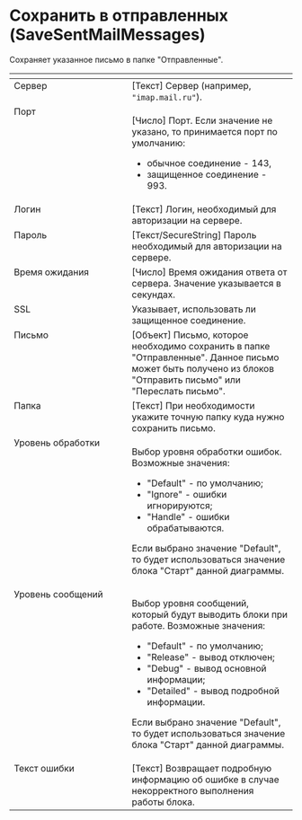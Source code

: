 # Сохранить в отправленных (SaveSentMailMessages)

Сохраняет указанное письмо в папке "Отправленные".

<table data-header-hidden><thead><tr><th width="234" valign="top"></th><th width="322" valign="top"></th></tr></thead><tbody><tr><td valign="top">Сервер</td><td valign="top">[Текст] Сервер (например, <code>"imap.mail.ru"</code>).</td></tr><tr><td valign="top">Порт</td><td valign="top"><p>[Число] Порт. Если значение не указано, то принимается порт по умолчанию: </p><ul><li>обычное соединение - 143, </li><li>защищенное соединение - 993.</li></ul></td></tr><tr><td valign="top">Логин</td><td valign="top">[Текст] Логин, необходимый для авторизации на сервере.</td></tr><tr><td valign="top">Пароль</td><td valign="top">[Текст/SecureString] Пароль необходимый для авторизации на сервере.</td></tr><tr><td valign="top">Время ожидания</td><td valign="top">[Число] Время ожидания ответа от сервера. Значение указывается в секундах.</td></tr><tr><td valign="top">SSL</td><td valign="top">Указывает, использовать ли защищенное соединение.</td></tr><tr><td valign="top">Письмо</td><td valign="top">[Объект] Письмо, которое необходимо сохранить в папке "Отправленные". Данное письмо может быть получено из блоков "Отправить письмо" или "Переслать письмо".</td></tr><tr><td valign="top">Папка</td><td valign="top">[Текст] При необходимости укажите точную папку куда нужно сохранить письмо.</td></tr><tr><td valign="top">Уровень обработки</td><td valign="top"><p>Выбор уровня обработки ошибок. Возможные значения: </p><ul><li>"Default" - по умолчанию; </li><li>"Ignore" - ошибки игнорируются; </li><li>"Handle" - ошибки обрабатываются. </li></ul><p>Если выбрано значение "Default", то будет использоваться значение блока "Старт" данной диаграммы.</p></td></tr><tr><td valign="top">Уровень сообщений</td><td valign="top"><p>Выбор уровня сообщений, который будут выводить блоки при работе. Возможные значения: </p><ul><li>"Default" - по умолчанию; </li><li>"Release" - вывод отключен; </li><li>"Debug" - вывод основной информации; </li><li>"Detailed" - вывод подробной информации. </li></ul><p>Если выбрано значение "Default", то будет использоваться значение блока "Старт" данной диаграммы.</p></td></tr><tr><td valign="top">Текст ошибки</td><td valign="top">[Текст] Возвращает подробную информацию об ошибке в случае некорректного выполнения работы блока.</td></tr></tbody></table>

